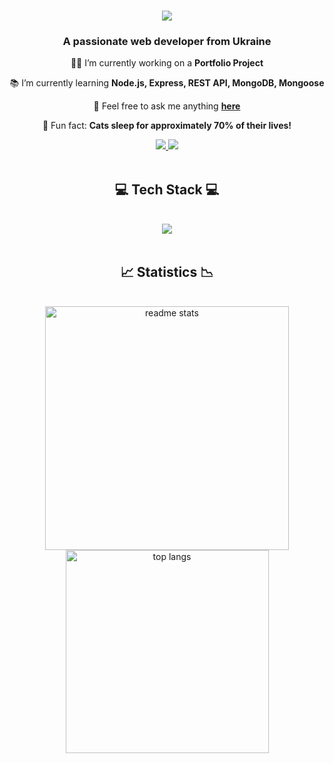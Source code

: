 <h1 align="center">
    <img src="https://readme-typing-svg.herokuapp.com?font=Fira+Code&size=35&weight=500&duration=4000&&color=7072DC&center=true&vCenter=true&width=500&height=70&lines=Hi+There!%F0%9F%91%8B;I'm+Tymur+Lvov!" />
</h1>
<h3 align="center">A passionate web developer from Ukraine</h3>
<div align="center">
 
👨‍💻 I’m currently working on a **Portfolio Project**
 
📚 I’m currently learning **Node.js, Express, REST API, MongoDB, Mongoose**

💬 Feel free to ask me anything **[here](https://t.me/tymur_lvov)**

🤔 Fun fact: **Cats sleep for approximately 70% of their lives!**

 </div>
<div align="center"> 
  <a href="mailto:pmtl753@gmail.com">
    <img src="https://img.shields.io/badge/Gmail-333333?style=for-the-badge&logo=gmail&logoColor=red" />
  </a>
  <a href="https://www.linkedin.com/in/tymur-lvov/" target="_blank">
    <img src="https://img.shields.io/badge/LinkedIn-0077B5?style=for-the-badge&logo=linkedin&logoColor=white" target="_blank" />
  </a>
</div>
<br/>
<h2 align="center">💻 Tech Stack 💻</h2>
<br/>
<div align="center">
    <img src="https://skillicons.dev/icons?i=html,css,javascript,react,redux" /><br>
</div>
<br/>
<h2 align="center">📈 Statistics 📉</h2>
<br>
<div align=center>
  <img width=390 src="https://github-readme-stats.vercel.app/api?username=tymur-lvov&count_private=true&show_icons=true&theme=react&rank_icon=github&border_radius=10" alt="readme stats" />
<br/>
  <img width=325 align="center" src="https://github-readme-stats-salesp07.vercel.app/api/top-langs/?username=tymur-lvov&&layout=compact&theme=react&border_radius=10&size_weight=0.5&count_weight=0.5&exclude_repo=github-readme-stats" alt="top langs" />
</div>
